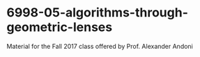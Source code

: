 # 6998-05-algorithms-through-geometric-lenses
Material for the Fall 2017 class offered by Prof. Alexander Andoni
